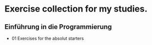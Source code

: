 # Exercise collection for my studies.

## Einführung in die Programmierung
- 01 Exercises for the absolut starters
